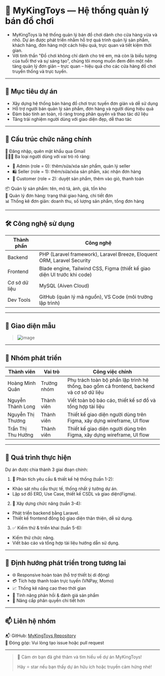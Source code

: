 # 🎠 MyKingToys — Hệ thống quản lý bán đồ chơi

 - MyKingToys là hệ thống quản lý bán đồ chơi dành cho cửa hàng vừa và nhỏ. Dự án được phát triển nhằm hỗ trợ quá trình quản lý sản phẩm, khách hàng, đơn hàng một cách hiệu quả, trực quan và tiết kiệm thời gian.
 - Với tinh thần "Đồ chơi không chỉ dành cho trẻ em, mà còn là biểu tượng của tuổi thơ và sự sáng tạo", chúng tôi mong muốn đem đến một nền tảng quản lý đơn giản – trực quan – hiệu quả cho các cửa hàng đồ chơi truyền thống và trực tuyến.

---

## 🎯 Mục tiêu dự án

- Xây dựng hệ thống bán hàng đồ chơi trực tuyến đơn giản và dễ sử dụng
- Hỗ trợ người bán quản lý sản phẩm, đơn hàng và người dùng hiệu quả
- Đảm bảo tính an toàn, rõ ràng trong phân quyền và thao tác dữ liệu
- Tăng trải nghiệm người dùng với giao diện đẹp, dễ thao tác

---

## 🧩 Cấu trúc chức năng chính

🔐 Đăng nhập, quên mật khẩu qua Gmail  
🧑‍🤝‍🧑 Ba loại người dùng với vai trò rõ ràng:

- 👑 Admin (role = 0): thêm/sửa/xóa sản phẩm, quản lý seller
- 🛍️ Seller (role = 1): thêm/sửa/xóa sản phẩm, xác nhận đơn hàng
- 🧸 Customer (role = 2): duyệt sản phẩm, thêm vào giỏ, thanh toán

📦 Quản lý sản phẩm: tên, mô tả, ảnh, giá, tồn kho  
🧾 Quản lý đơn hàng: trạng thái giao hàng, chi tiết đơn  
📊 Thống kê đơn giản: doanh thu, số lượng sản phẩm, tổng đơn hàng

---

## 🛠️ Công nghệ sử dụng

| Thành phần     | Công nghệ                |
|----------------|---------------------------|
| Backend        | PHP (Laravel framework), Laravel Breeze, Eloquent ORM, Laravel Security  |
| Frontend       |Blade engine, Tailwind CSS, Figma (thiết kế giao diện UI trước khi code)|
| Cơ sở dữ liệu  | MySQL (Aiven Cloud)         |
| Dev Tools      | GitHub (quản lý mã nguồn), VS Code (môi trường lập trình)    |

---

## 📸 Giao diện mẫu

> ![image](https://github.com/user-attachments/assets/52e4a22d-5861-4c5a-ab62-06da83f2fe1b)

---

## 👥 Nhóm phát triển

| Thành viên             | Vai trò               | Công việc chính                           |
|------------------------|-----------------------|-------------------------------------------|
| Hoàng Minh Quân        |       Trưởng nhóm         |Phụ trách toàn bộ phần lập trình hệ thống, bao gồm cả frontend, backend và cơ sở dữ liệu|
| Nguyễn Thành Long      |    Thành viên      | Viết toàn bộ báo cáo, thiết kế sơ đồ và tổng hợp tài liệu |
| Nguyễn Thị Thương      |  Thành viên  | Thiết kế giao diện người dùng trên Figma, xây dựng wireframe, UI flow  |
| Trần Thị Thu Hường     |  Thành viên   | Thiết kế giao diện người dùng trên Figma, xây dựng wireframe, UI flow |

---

## 💬 Quá trình thực hiện

Dự án được chia thành 3 giai đoạn chính:

1. 📌 Phân tích yêu cầu & thiết kế hệ thống (tuần 1-2):
* Khảo sát nhu cầu thực tế, thống nhất ý tưởng dự án.
* Lập sơ đồ ERD, Use Case, thiết kế CSDL và giao diện(Figma).

2. 🧱 Xây dựng chức năng (tuần 3-4):
* Phát triển backend bằng Laravel.
* Thiết kế frontend đồng bộ giao diện thân thiện, dễ sử dụng.

3. ✅ Kiểm thử & triển khai (tuần 5-6):
* Kiểm thử chức năng.
* Viết báo cáo và tổng hợp tài liệu hướng dẫn sử dụng.

---

## 🌱 Định hướng phát triển trong tương lai

- 🌐 Responsive hoàn toàn (hỗ trợ thiết bị di động)
- 💳 Tích hợp thanh toán trực tuyến (VNPay, Momo)
- 📈 Thống kê nâng cao theo thời gian
- 📮 Tính năng phản hồi & đánh giá sản phẩm
- 🔐 Nâng cấp phân quyền chi tiết hơn

---

## 📫 Liên hệ nhóm

📬 GitHub: [MyKingToys Repository](https://github.com/ttthu-huong/CSE702025-N04-Nhom-8)  
🧠 Đóng góp: Vui lòng tạo issue hoặc pull request

---

> 🤝 Cảm ơn bạn đã ghé thăm và tìm hiểu về dự án MyKingToys!
>  
> Hãy ⭐ star nếu bạn thấy dự án hữu ích hoặc truyền cảm hứng nhé!
